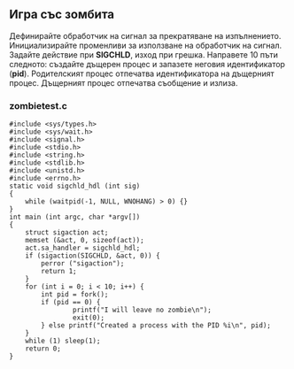 ## Игра със зомбита

Дефинирайте обработчик на сигнал за прекратяване на изпълнението.
Инициализирайте променливи за използване на обработчик на сигнал.
Задайте действие при **SIGCHLD**, изход при грешка.
Направете 10 пъти следното: създайте дъщерен процес и запазете неговия идентификатор (**pid**).
Родителският процес отпечатва идентификатора на дъщерният процес.
Дъщерният процес отпечатва съобщение и излиза.

### zombietest.c
```
#include <sys/types.h>
#include <sys/wait.h>
#include <signal.h>
#include <stdio.h>
#include <string.h>
#include <stdlib.h>
#include <unistd.h>
#include <errno.h>
static void sigchld_hdl (int sig)
{
    while (waitpid(-1, NULL, WNOHANG) > 0) {}
}
int main (int argc, char *argv[])
{
    struct sigaction act;
    memset (&act, 0, sizeof(act));
    act.sa_handler = sigchld_hdl;
    if (sigaction(SIGCHLD, &act, 0)) {
        perror ("sigaction");
        return 1;
    }
    for (int i = 0; i < 10; i++) {
        int pid = fork();
        if (pid == 0) {
                printf("I will leave no zombie\n");
                exit(0);
        } else printf("Created a process with the PID %i\n", pid);
    }
    while (1) sleep(1);
    return 0;
}
```
